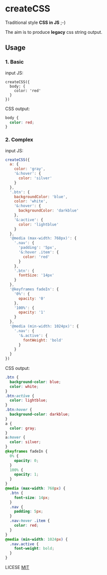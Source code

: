 # createCSS

Traditional style __CSS in JS__ ;-)

The aim is to produce __legacy__ css string output.

## Usage

### 1. Basic

input JS:

```JS
createCSS({
  body: {
    color: 'red'
  }
})
```
CSS output:

```css
body {
  color: red;
}
```

### 2. Complex

input JS:

```js
createCSS({
  a: {
    color: 'gray',
    '&:hover': {
      color: 'silver'
    }
  },
  '.btn': {
    backgroundColor: 'blue',
    color: 'white',
    '&:hover': {
      backgroundColor: 'darkblue'
    },
    '&:active': {
      color: 'lightblue'
    }
  },
  '@media (max-width: 768px)': {
    '.nav': {
      'padding': '5px',
      '&:hover .item': {
        color: 'red'
      }
    },
    '.btn': {
      fontSize: '14px'
    }
  },
  '@keyframes fadeIn': {
    '0%': {
      opacity: '0'
    },
    '100%': {
      opacity: '1'
    }
  },
  '@media (min-width: 1024px)': {
    '.nav': {
      '&.active': {
        fontWeight: 'bold'
      }
    }
  }
})
```
CSS output:

```css
.btn {
  background-color: blue;
  color: white;
}
.btn:active {
  color: lightblue;
}
.btn:hover {
  background-color: darkblue;
}
a {
  color: gray;
}
a:hover {
  color: silver;
}
@keyframes fadeIn {
  0% {
    opacity: 0;
  }
  100% {
    opacity: 1;
  }
}
@media (max-width: 768px) {
  .btn {
    font-size: 14px;
  }
  .nav {
    padding: 5px;
  }
  .nav:hover .item {
    color: red;
  }
}
@media (min-width: 1024px) {
  .nav.active {
    font-weight: bold;
  }
}
```

LICESE [MIT](LICENSE)